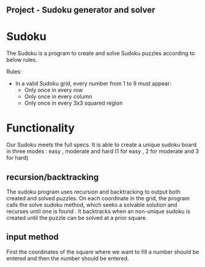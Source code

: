 
## Project - Sudoku generator and solver

# Sudoku

The Sudoku is a  program to create and solve Sudoku puzzles according to below rules.

Rules:
* In a valid Sudoku grid, every number from 1 to 9 must appear:
    * Only once in every row
    * Only once in every column
    * Only once in every 3x3 squared region

# Functionality

Our Sudoku meets the full specs. It is able to create a unique sudoku board in three modes : easy , moderate and hard (1 for easy , 2 for moderate and 3 for hard)

## recursion/backtracking

The sudoku program uses recursion and backtracking to output both created and solved puzzles. On each coordinate in the grid, the program calls the solve sudoku method, which seeks a solvable solution and recurses until one is found . It backtracks when an non-unique sudoku is created until the puzzle can be solved at a prior square.

## input method

First the coordinates of the square where we want to fill a number should be entered and then the number should be entered.
